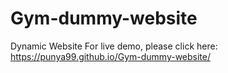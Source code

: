 # Gym-dummy-website
Dynamic Website
For live demo, please click here: https://punya99.github.io/Gym-dummy-website/
